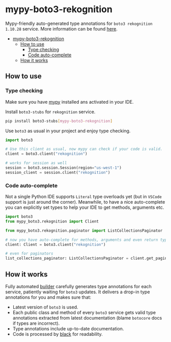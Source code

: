 # mypy-boto3-rekognition

Mypy-friendly auto-generated type annotations for `boto3 rekognition 1.10.28` service.
More information can be found [here](https://github.com/vemel/mypy_boto3).

- [mypy-boto3-rekognition](#mypy-boto3-rekognition)
  - [How to use](#how-to-use)
    - [Type checking](#type-checking)
    - [Code auto-complete](#code-auto-complete)
  - [How it works](#how-it-works)

## How to use

### Type checking

Make sure you have [mypy](https://github.com/python/mypy) installed ans activated in your IDE.

Install `boto3-stubs` for `rekognition` service.

```bash
pip install boto3-stubs[mypy-boto3-rekognition]
```

Use `boto3` as usual in your project and enjoy type checking.

```python
import boto3

# Use this client as usual, now mypy can check if your code is valid.
client = boto3.client("rekognition")

# works for session as well
session = boto3.session.Session(region="us-west-1")
session_client = session.client("rekognition")

```

### Code auto-complete

Not a single Python IDE supports `Literal` type overloads yet (but in `VSCode` support is just around the corner).
Meanwhile, to have a nice auto-complete you can explicitly set types to help your IDE to get methods, arguments etc.

```python
import boto3
from mypy_boto3.rekognition import Client

from mypy_boto3.rekognition.paginator import ListCollectionsPaginator

# now you have auto-complete for methods, arguments and even return types
client: Client = boto3.client("rekognition")

# even for paginators
list_collections_paginator: ListCollectionsPaginator = client.get_paginator("list_collections")
```

## How it works

Fully automated [builder](https://github.com/vemel/mypy_boto3) carefully generates
type annotations for each service, patiently waiting for `boto3` updates. It delivers
a drop-in type annotations for you and makes sure that:

- Latest version of `boto3` is used.
- Each public class and method of every `boto3` service gets valid type annotations
  extracted from latest documentation (blame `botocore` docs if types are incorrect).
- Type annotations include up-to-date documentation.
- Code is processed by [black](https://github.com/psf/black) for readability.